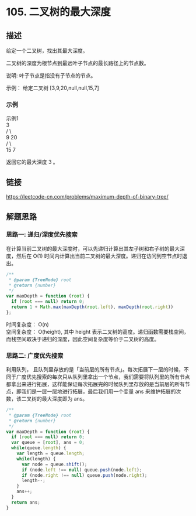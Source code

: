 # 105. 二叉树的最大深度
## 描述
给定一个二叉树，找出其最大深度。   

二叉树的深度为根节点到最远叶子节点的最长路径上的节点数。   

说明: 叶子节点是指没有子节点的节点。   

示例：
给定二叉树 [3,9,20,null,null,15,7]                

### 示例
示例1   
    3   
   / \   
  9  20   
      /  \\   
     15   7              

 返回它的最大深度 3 。   
 
## 链接
https://leetcode-cn.com/problems/maximum-depth-of-binary-tree/                     

## 解题思路   
### 思路一: 递归/深度优先搜索                
在计算当前二叉树的最大深度时，可以先递归计算出其左子树和右子树的最大深度，然后在 O(1) 时间内计算出当前二叉树的最大深度。递归在访问到空节点时退出。   
```javascript
/**
 * @param {TreeNode} root
 * @return {number}
 */
var maxDepth = function (root) {
  if (root === null) return 0;
  return 1 + Math.max(maxDepth(root.left), maxDepth(root.right))
};
```
时间复杂度： O(n)     
空间复杂度： O(height), 其中 height 表示二叉树的高度。递归函数需要栈空间，而栈空间取决于递归的深度，因此空间复杂度等价于二叉树的高度。    

### 思路二: 广度优先搜索  
利用队列， 且队列里存放的是「当前层的所有节点」。每次拓展下一层的时候，不同于广度优先搜索的每次只从队列里拿出一个节点，我们需要将队列里的所有节点都拿出来进行拓展，这样能保证每次拓展完的时候队列里存放的是当前层的所有节点，即我们是一层一层地进行拓展，最后我们用一个变量 ans 来维护拓展的次数，该二叉树的最大深度即为 ans。  
```javascript
/**
 * @param {TreeNode} root
 * @return {number}
 */
var maxDepth = function (root) {
  if (root === null) return 0;
  var queue = [root], ans = 0;
  while(queue.length) {
    var length = queue.length;
    while(length) {
      var node = queue.shift();
      if (node.left !== null) queue.push(node.left);
      if (node.right !== null) queue.push(node.right); 
      length--;
    }
    ans++;
  }
  return ans;
}
```